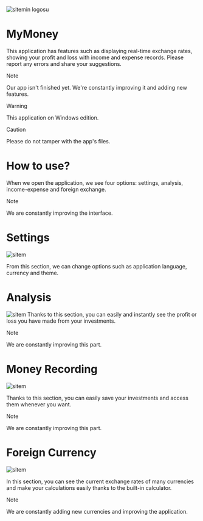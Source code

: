![sitemin logosu](https://i.imgur.com/RYxZIMy.jpeg)
# MyMoney
This application has features such as displaying real-time exchange rates, showing your profit and loss with income and expense records. Please report any errors and share your suggestions.


> [!NOTE]
> Our app isn't finished yet. We're constantly improving it and adding new features.

> [!WARNING]
> This application on Windows edition.

> [!CAUTION]
> Please do not tamper with the app's files.

# How to use?

When we open the application, we see four options: settings, analysis, income-expense and foreign exchange.
>[!NOTE]
>We are constantly improving the interface.
# Settings
![sitem](https://i.imgur.com/AmPEVsL.png)

From this section, we can change options such as application language, currency and theme.

# Analysis
![sitem](https://i.imgur.com/PsTcVHt.jpeg)
Thanks to this section, you can easily and instantly see the profit or loss you have made from your investments.

>[!NOTE]
>We are constantly improving this part.

# Money Recording
![sitem](https://i.imgur.com/2dMA2Mt.jpeg)

Thanks to this section, you can easily save your investments and access them whenever you want.

>[!NOTE]
>We are constantly improving this part.

# Foreign Currency
![sitem](https://i.imgur.com/CKa74bl.jpeg)

In this section, you can see the current exchange rates of many currencies and make your calculations easily thanks to the built-in calculator.
>[!NOTE]
>We are constantly adding new currencies and improving the application.
